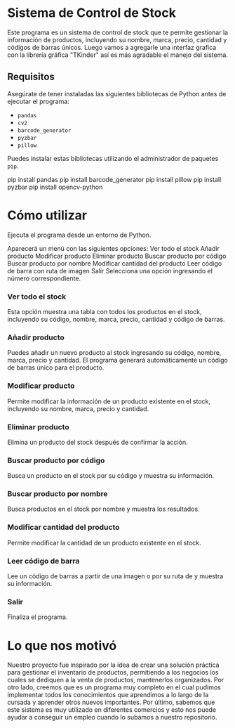 # Sistema de Control de Stock

Este programa es un sistema de control de stock que te permite gestionar la información de productos, incluyendo su nombre, marca, precio, cantidad y códigos de barras únicos.
Luego vamos a agregarle una interfaz grafica con la librería gráfica "TKinder" así es más agradable el manejo del sistema.

## Requisitos

Asegúrate de tener instaladas las siguientes bibliotecas de Python antes de ejecutar el programa:

- `pandas`
- `cv2`
- `barcode_generator`
- `pyzbar`
- `pillow`

Puedes instalar estas bibliotecas utilizando el administrador de paquetes `pip`.


pip install pandas
pip install barcode_generator
pip install pillow
pip install pyzbar
pip install opencv-python


# Cómo utilizar
Ejecuta el programa desde un entorno de Python.

Aparecerá un menú con las siguientes opciones: 
Ver todo el stock
Añadir producto
Modificar producto
Eliminar producto
Buscar producto por código
Buscar producto por nombre
Modificar cantidad del producto
Leer código de barra con ruta de imagen
Salir
Selecciona una opción ingresando el número correspondiente.

### Ver todo el stock
Esta opción muestra una tabla con todos los productos en el stock, incluyendo su código, nombre, marca, precio, cantidad y código de barras.

### Añadir producto
Puedes añadir un nuevo producto al stock ingresando su código, nombre, marca, precio y cantidad. El programa generará automáticamente un código de barras único para el producto.

### Modificar producto
Permite modificar la información de un producto existente en el stock, incluyendo su nombre, marca, precio y cantidad.

### Eliminar producto
Elimina un producto del stock después de confirmar la acción.

### Buscar producto por código
Busca un producto en el stock por su código y muestra su información.

### Buscar producto por nombre
Busca productos en el stock por nombre y muestra los resultados.

### Modificar cantidad del producto
Permite modificar la cantidad de un producto existente en el stock.

### Leer código de barra
Lee un código de barras a partir de una imagen o por su ruta de y muestra su información.

### Salir
Finaliza el programa.


# Lo que nos motivó
Nuestro proyecto fue inspirado por la idea de crear una solución práctica para gestionar el inventario de productos, permitiendo a los negocios los cuales se dediquen a la venta de productos, mantenerlos organizados.
Por otro lado, creemos que es un programa muy completo en el cual pudimos implementar todos los conocimientos que aprendimos a lo largo de la cursada y aprender otros nuevos importantes.
Por último, sabemos que este sistema es muy utilizado en diferentes comercios y esto nos puede ayudar a conseguir un empleo cuando lo subamos a nuestro repositorio.
